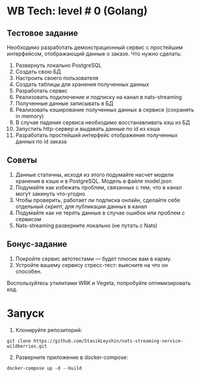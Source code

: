 # WB Tech: level # 0 (Golang)

## Тестовое задание
Необходимо разработать демонстрационный сервис с простейшим интерфейсом, отображающий данные о заказе.
Что нужно сделать:
1. Развернуть локально PostgreSQL
2. Создать свою БД 
3. Настроить своего пользователя 
4. Создать таблицы для хранения полученных данных 
5. Разработать сервис 
6. Реализовать подключение и подписку на канал в nats-streaming 
7. Полученные данные записывать в БД 
8. Реализовать кэширование полученных данных в сервисе (сохранять in memory)
9. В случае падения сервиса необходимо восстанавливать кэш из БД 
10. Запустить http-сервер и выдавать данные по id из кэша 
11. Разработать простейший интерфейс отображения полученных данных по id заказа

## Советы				
1. Данные статичны, исходя из этого подумайте насчет модели хранения в кэше и в PostgreSQL. Модель в файле model.json
2. Подумайте как избежать проблем, связанных с тем, что в канал могут закинуть что-угодно
3. Чтобы проверить, работает ли подписка онлайн, сделайте себе отдельный скрипт, для публикации данных в канал
4. Подумайте как не терять данные в случае ошибок или проблем с сервисом
5. Nats-streaming разверните локально (не путать с Nats)

## Бонус-задание
1. Покройте сервис автотестами — будет плюсик вам в карму.
2. Устройте вашему сервису стресс-тест: выясните на что он способен.

Воспользуйтесь утилитами WRK и Vegeta, попробуйте оптимизировать код.


# Запуск
1. Клонируйте репозиторий:
```
git clone https://github.com/StasikLeyshin/nats-streaming-service-wildberries.git
```
2. Разверните приложение в docker-compose:
```
docker-compose up -d --build
```




